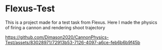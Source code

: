 # Flexus-Test

This is a project made for a test task from Flexus. 
Here I made the physics of firing a cannon and rendering shoot trajectory

https://github.com/Dimason2020/CannonPhysics-Test/assets/83028971/72913b53-7126-4097-a6ce-feb6b6b9f45b

